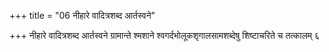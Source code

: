 +++
title = "06 नीहारे वादित्रशब्द आर्तस्वने"

+++
नीहारे वादित्रशब्द आर्तस्वने ग्रामान्ते श्मशाने श्वगर्दभोलूकशृगालसामशब्देषु शिष्टाचरिते च तत्कालम् ६
